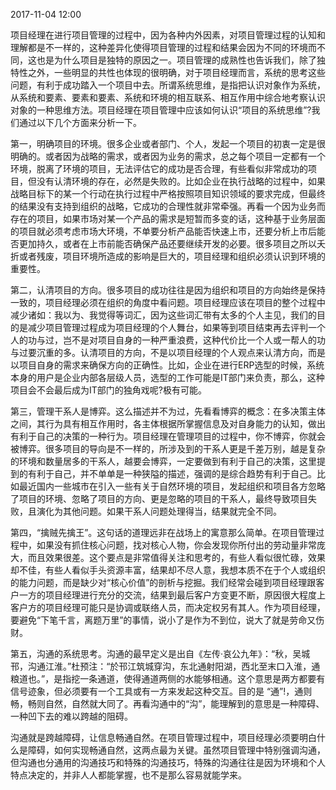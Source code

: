 2017-11-04 12:00

项目经理在进行项目管理的过程中，因为各种内外因素，对项目管理过程的认知和理解都是不一样的，这种差异化使得项目管理的过程和结果会因为不同的环境而不同，这也是为什么项目是独特的原因之一。项目管理的成熟性也告诉我们，除了独特性之外，一些明显的共性也体现的很明确，对于项目经理而言，系统的思考这些问题，有利于成功踏入一个项目中去。所谓系统思维，是指把认识对象作为系统，从系统和要素、要素和要素、系统和环境的相互联系、相互作用中综合地考察认识对象的一种思维方法。项目经理在项目管理中应该如何认识“项目的系统思维”?我们通过以下几个方面来分析一下。

第一，明确项目的环境。很多企业或者部门、个人，发起一个项目的初衷一定是很明确的。或者因为战略的需求，或者因为业务的需求，总之每个项目一定都有一个环境，脱离了环境的项目，无法评估它的成功是否合理，有些看似非常成功的项目，但没有认清环境的存在，必然是失败的。比如企业在执行战略的过程中，如果战略目标下的某一个行动在执行过程中严格按照项目知识领域的要求完成，但最终的结果没有支持到组织的战略，它成功的合理性就非常牵强。再看一个因为业务而存在的项目，如果市场对某一个产品的需求是短暂而多变的话，这种基于业务层面的项目就必须考虑市场大环境，不单要分析产品能否快速上市，还要分析上市后能否更加持久，或者在上市前能否确保产品还要继续开发的必要。很多项目之所以夭折或者残废，项目环境所造成的影响是巨大的，项目经理和组织必须认识到环境的重要性。

第二，认清项目的方向。很多项目的成功往往是因为组织和项目的方向始终是保持一致的，项目经理必须在组织的角度中看问题。项目经理应该在项目的整个过程中减少诸如：我以为、我觉得等词汇，因为这些词汇带有太多的个人主见，我们的目的是减少项目管理过程成为项目经理的个人舞台，如果等到项目结束再去评判一个人的功与过，岂不是对项目自身的一种严重浪费，这种代价比一个人或一帮人的功与过要沉重的多。认清项目的方向，不是以项目经理的个人观点来认清方向，而是以项目自身的需求来确保方向的正确性。比如，企业在进行ERP选型的时候，系统本身的用户是企业内部各层级人员，选型的工作可能是IT部门来负责，那么，这种项目会不会最后成为IT部门的独角戏呢?极有可能。

第三，管理干系人是博弈。这么描述并不为过，先看看博弈的概念：在多决策主体之间，其行为具有相互作用时，各主体根据所掌握信息及对自身能力的认知，做出有利于自己的决策的一种行为。项目经理在管理项目的过程中，你不博弈，你就会被博弈。很多项目的导向是不一样的，所涉及到的干系人更是千差万别，越是复杂的环境和数量居多的干系人，越要会博弈，一定要做到有利于自己的决策，这里提到的有利于自己，并不单单是一种狭隘的描述，强调的是综合趋势有利于自己。比如最近国内一些城市在引入一些有关于自然环境的项目，发起组织和项目各方忽略了项目的环境、忽略了项目的方向、更是忽略的项目的干系人，最终导致项目失败，且演化为其他问题。如果干系人问题处理得当，结果就完全不同。

第四，“擒贼先擒王”。这句话的道理远非在战场上的寓意那么简单。在项目管理过程中，如果没有抓住核心问题，找对核心人物，你会发现你所付出的劳动量非常庞大，而且效果很差。这个要点是非常值得关注和思考的，有些人看似很忙碌，效果却不佳，有些人看似手头资源丰富，结果却不尽人意，我想本质不在于个人或组织的能力问题，而是缺少对“核心价值”的剖析与挖掘。我们经常会碰到项目经理跟客户一方的项目经理进行充分的交流，结果到最后客户方变更不断，原因很大程度上客户方的项目经理可能只是协调或联络人员，而决定权另有其人。作为项目经理，要避免“下笔千言，离题万里”的事情，说小了是作为不到位，说大了就是劳命又伤财。

第五，沟通的系统思考。沟通的最早定义是出自《左传·哀公九年》：“秋，吴城邗，沟通江淮。”杜预注：“於邗江筑城穿沟，东北通射阳湖，西北至末口入淮，通粮道也。”，是指挖一条通道，使得通道两侧的水能够相通。这个意思是两方都要有信号迹象，但必须要有一个工具或有一方来发起这种交互。目的是 “通”!，通则畅，畅则自然，自然就大同了。再看沟通中的“沟”，能理解到的意思是一种障碍、一种凹下去的难以跨越的阻碍。

沟通就是跨越障碍，让信息畅通自然。在项目管理过程中，项目经理必须要明白什么是障碍，如何实现畅通自然，这两点最为关键。虽然项目管理中特别强调沟通，但沟通也分通用的沟通技巧和特殊的沟通技巧，特殊的沟通往往是因为环境和个人特点决定的，并非人人都能掌握，也不是那么容易就能学来。